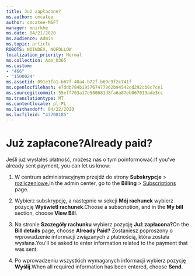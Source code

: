```yaml
---
title: Już zapłacone?
ms.author: cmcatee
author: cmcatee-MSFT
manager: mnirkhe
ms.date: 04/21/2020
ms.audience: Admin
ms.topic: article
ROBOTS: NOINDEX, NOFOLLOW
localization_priority: Normal
ms.collection: Adm_O365
ms.custom:
- "466"
- "1500024"
ms.assetid: 091e3fa1-b67f-40a4-b72f-b69c9f2c741f
ms.openlocfilehash: e7ddb784b195767477962b94542cd292cb0c7ce1
ms.sourcegitcommit: 55eff703a17e500681d8fa6a87eb067019ade3cc
ms.translationtype: MT
ms.contentlocale: pl-PL
ms.lasthandoff: 04/22/2020
ms.locfileid: "43708185"
---
```

# <a name="already-paid"></a><span data-ttu-id="76495-102">Już zapłacone?</span><span class="sxs-lookup"><span data-stu-id="76495-102">Already paid?</span></span>

<span data-ttu-id="76495-103">Jeśli już wysłałeś płatność, możesz nas o tym poinformować:</span><span class="sxs-lookup"><span data-stu-id="76495-103">If you've already sent payment, you can let us know:</span></span>
  
1. <span data-ttu-id="76495-104">W centrum administracyjnym przejdź do strony **Subskrypcje** \> [rozliczeniowe.](https://go.microsoft.com/fwlink/p/?linkid=842054)</span><span class="sxs-lookup"><span data-stu-id="76495-104">In the admin center, go to the **Billing** \> [Subscriptions](https://go.microsoft.com/fwlink/p/?linkid=842054) page.</span></span>

2. <span data-ttu-id="76495-105">Wybierz subskrypcję, a następnie w sekcji **Mój rachunek** wybierz pozycję **Wyświetl rachunek**.</span><span class="sxs-lookup"><span data-stu-id="76495-105">Choose a subscription, and in the **My bill** section, choose **View Bill**.</span></span>

3. <span data-ttu-id="76495-106">Na stronie **Szczegóły rachunku** wybierz pozycję **Już zapłacona?**</span><span class="sxs-lookup"><span data-stu-id="76495-106">On the **Bill details** page, choose **Already Paid?**</span></span> <span data-ttu-id="76495-107">Zostaniesz poproszony o wprowadzenie informacji związanych z płatnością, która została wysłana.</span><span class="sxs-lookup"><span data-stu-id="76495-107">You'll be asked to enter information related to the payment that was sent.</span></span>

4. <span data-ttu-id="76495-108">Po wprowadzeniu wszystkich wymaganych informacji wybierz pozycję **Wyślij**.</span><span class="sxs-lookup"><span data-stu-id="76495-108">When all required information has been entered, choose **Send**.</span></span>
